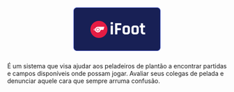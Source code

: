
<h1 align="center">
    <img alt="iFoot" src="https://github.com/Mario-hs/iFoot-front-end/blob/main/public/img/logo.png">
</h1>

É um sistema que visa ajudar aos peladeiros de plantão a encontrar partidas e campos disponíveis onde possam jogar. Avaliar seus colegas de pelada e denunciar aquele cara que sempre arruma confusão.